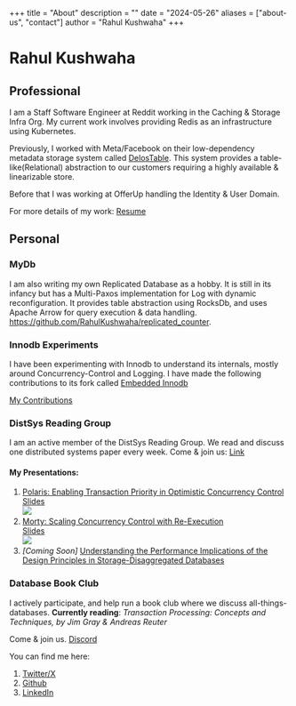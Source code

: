 +++
title = "About"
description = ""
date = "2024-05-26"
aliases = ["about-us", "contact"]
author = "Rahul Kushwaha"
+++

# Rahul Kushwaha

## Professional

I am a Staff Software Engineer at Reddit working in the Caching &
Storage Infra Org.
My current work involves providing Redis as an infrastructure
using Kubernetes.

Previously, I worked with Meta/Facebook on their low-dependency
metadata storage system called [DelosTable](https://engineering.fb.com/2019/06/06/data-center-engineering/delos/). This
system provides a table-like(Relational) abstraction to our
customers requiring a highly available & linearizable store.

Before that I was working at OfferUp handling the Identity & User
Domain.

For more details of my work: [Resume](./Kushwaha_Resume_05_02_2024.pdf)

## Personal
### MyDb
I am also writing my own Replicated Database as a hobby. It is still
in its infancy but has a Multi-Paxos implementation for Log with
dynamic reconfiguration. It provides table abstraction using RocksDb, and
uses Apache Arrow for query execution & data handling.
https://github.com/RahulKushwaha/replicated_counter.

### Innodb Experiments
I have been experimenting with Innodb to understand its internals, mostly around Concurrency-Control and Logging. I 
have made the following contributions to its fork called [Embedded Innodb](https://github.com/sunbains/embedded-innodb)

[My Contributions](https://github.com/sunbains/embedded-innodb/pulls?q=is%3Apr+is%3Aclosed+author%3ARahulKushwaha)

### DistSys Reading Group
I am an active member of the DistSys Reading Group. We read and discuss one distributed systems paper every week.
Come & join us: [Link](https://charap.co/reading-group)

#### My Presentations:
1. [Polaris: Enabling Transaction Priority in Optimistic Concurrency Control](https://pages.cs.wisc.edu/~chenhaoy/publication/polaris/)  
[Slides](./polaris_slides.pdf)  
[![](https://markdown-videos-api.jorgenkh.no/youtube/E9BJF9Tu6n8)](https://www.youtube.com/embed/E9BJF9Tu6n8?si=AqKcty9Pfm7iVMFr)
2. [Morty: Scaling Concurrency Control with Re-Execution](https://www.cs.cornell.edu/lorenzo/papers/Burke23Morty.pdf)  
[Slides](./morty_slides.pdf)  
[![](https://markdown-videos-api.jorgenkh.no/youtube/49QJSkrMKNc)](https://youtu.be/49QJSkrMKNc?si=yOe6tVt_tLuZ9x1D)
3. *[Coming Soon]* [Understanding the Performance Implications of the Design Principles in Storage-Disaggregated Databases](https://www.cs.purdue.edu/homes/csjgwang/pubs/SIGMOD24_OpenAurora.pdf)

### Database Book Club
I actively participate, and help run a book club where we discuss all-things-databases.
**Currently reading**: *Transaction Processing: Concepts and Techniques, by Jim Gray & Andreas Reuter*

Come & join us. [Discord]( https://databass.dev/discord)

You can find me here:
1. [Twitter/X](https://twitter.com/sloppyquorum)
2. [Github](https://github.com/RahulKushwaha/)
3. [LinkedIn](https://www.linkedin.com/in/rahul-kushwaha-589a0741/)